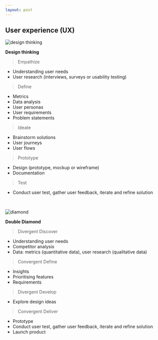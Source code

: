 ```yaml
---
layout: post
---
```


## User experience (UX)
![design thinking](https://github.com/cshiyun/cshiyun.github.io/assets/48885389/50c9ee69-bf25-4864-bf48-faa9b766ddca)

<b>Design thinking</b>

> Empathize

- Understanding user needs
- User research (interviews, surveys or usability testing)

> Define

- Metrics
- Data analysis 
- User personas
- User requirements
- Problem statements

> Ideate

- Brainstorm solutions
- User journeys
- User flows

> Prototype

- Design (prototype, mockup or wireframe)
- Documentation

> Test

- Conduct user test, gather user feedback, iterate and refine solution

<br/>

![diamond](https://github.com/cshiyun/cshiyun.github.io/assets/48885389/c48371eb-6f82-4565-94b5-5663743eec1d)

<b>Double Diamond</b>

> Divergent Discover

- Understanding user needs
- Competitor analysis
- Data: metrics (quantitative data), user research (qualitative data)

> Convergent Define

- Insights
- Prioritising features
- Requirements

> Divergent Develop

- Explore design ideas
  
> Convergent Deliver

- Prototype
- Conduct user test, gather user feedback, iterate and refine solution
- Launch product



